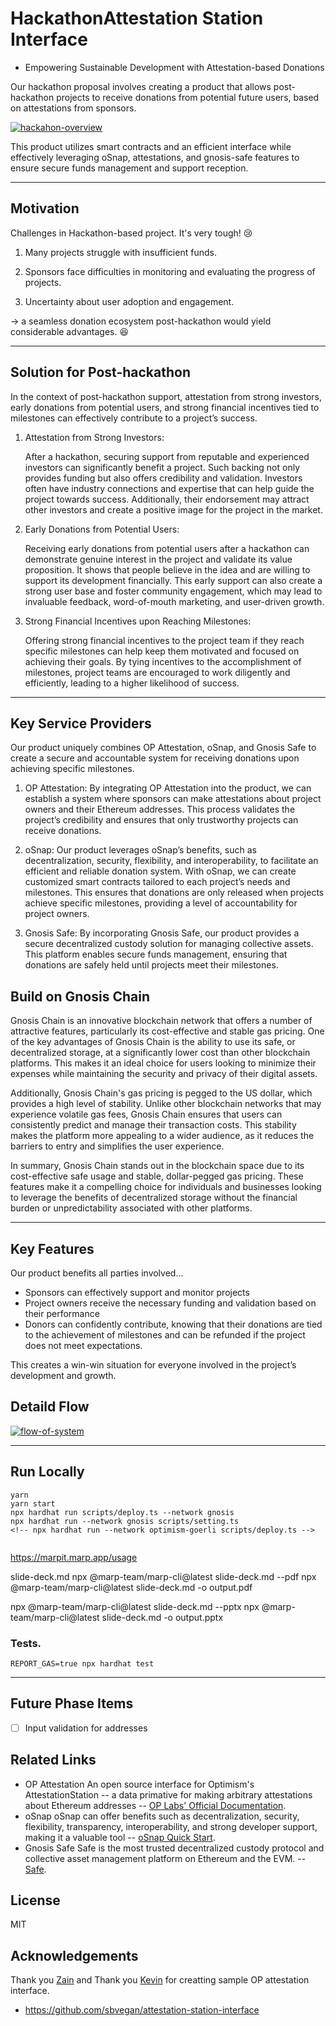 # HackathonAttestation Station Interface

- Empowering Sustainable Development with Attestation-based Donations

Our hackathon proposal involves creating a product that allows post-hackathon projects to receive donations from potential future users, based on attestations from sponsors.

[![hackahon-overview](./hackahon-overview.png)](https://youtu.be/rBesMSd0GzM)

This product utilizes smart contracts and an efficient interface while effectively leveraging oSnap, attestations, and gnosis-safe features to ensure secure funds management and support reception.

---

## Motivation

Challenges in Hackathon-based project. It's very tough! 😢

1. Many projects struggle with insufficient funds.

2. Sponsors face difficulties in monitoring and evaluating the progress of projects.

3. Uncertainty about user adoption and engagement.

-> a seamless donation ecosystem post-hackathon would yield considerable advantages. :satisfied:

---

## Solution for Post-hackathon

In the context of post-hackathon support, attestation from strong investors, early donations from potential users, and strong financial incentives tied to milestones can effectively contribute to a project’s success.

1. Attestation from Strong Investors:

   After a hackathon, securing support from reputable and experienced investors can significantly benefit a project. Such backing not only provides funding but also offers credibility and validation. Investors often have industry connections and expertise that can help guide the project towards success. Additionally, their endorsement may attract other investors and create a positive image for the project in the market.

2. Early Donations from Potential Users:

   Receiving early donations from potential users after a hackathon can demonstrate genuine interest in the project and validate its value proposition. It shows that people believe in the idea and are willing to support its development financially. This early support can also create a strong user base and foster community engagement, which may lead to invaluable feedback, word-of-mouth marketing, and user-driven growth.

3. Strong Financial Incentives upon Reaching Milestones:

   Offering strong financial incentives to the project team if they reach specific milestones can help keep them motivated and focused on achieving their goals. By tying incentives to the accomplishment of milestones, project teams are encouraged to work diligently and efficiently, leading to a higher likelihood of success.

---

## Key Service Providers

Our product uniquely combines OP Attestation, oSnap, and Gnosis Safe to create a secure and accountable system for receiving donations upon achieving specific milestones.

1. OP Attestation: By integrating OP Attestation into the product, we can establish a system where sponsors can make attestations about project owners and their Ethereum addresses. This process validates the project’s credibility and ensures that only trustworthy projects can receive donations.

2. oSnap: Our product leverages oSnap’s benefits, such as decentralization, security, flexibility, and interoperability, to facilitate an efficient and reliable donation system. With oSnap, we can create customized smart contracts tailored to each project’s needs and milestones. This ensures that donations are only released when projects achieve specific milestones, providing a level of accountability for project owners.

3. Gnosis Safe: By incorporating Gnosis Safe, our product provides a secure decentralized custody solution for managing collective assets. This platform enables secure funds management, ensuring that donations are safely held until projects meet their milestones.

## Build on Gnosis Chain

Gnosis Chain is an innovative blockchain network that offers a number of attractive features, particularly its cost-effective and stable gas pricing. One of the key advantages of Gnosis Chain is the ability to use its safe, or decentralized storage, at a significantly lower cost than other blockchain platforms. This makes it an ideal choice for users looking to minimize their expenses while maintaining the security and privacy of their digital assets.

Additionally, Gnosis Chain's gas pricing is pegged to the US dollar, which provides a high level of stability. Unlike other blockchain networks that may experience volatile gas fees, Gnosis Chain ensures that users can consistently predict and manage their transaction costs. This stability makes the platform more appealing to a wider audience, as it reduces the barriers to entry and simplifies the user experience.

In summary, Gnosis Chain stands out in the blockchain space due to its cost-effective safe usage and stable, dollar-pegged gas pricing. These features make it a compelling choice for individuals and businesses looking to leverage the benefits of decentralized storage without the financial burden or unpredictability associated with other platforms.

---

## Key Features

Our product benefits all parties involved...

- Sponsors can effectively support and monitor projects
- Project owners receive the necessary funding and validation based on their performance
- Donors can confidently contribute, knowing that their donations are tied to the achievement of milestones and can be refunded if the project does not meet expectations.

This creates a win-win situation for everyone involved in the project’s development and growth.

## Detaild Flow

[![flow-of-system](./flow-of-system.png)](https://youtu.be/rBesMSd0GzM)

---

## Run Locally

```
yarn
yarn start
npx hardhat run scripts/deploy.ts --network gnosis
npx hardhat run --network gnosis scripts/setting.ts
<!-- npx hardhat run --network optimism-goerli scripts/deploy.ts -->


```

https://marpit.marp.app/usage

slide-deck.md
npx @marp-team/marp-cli@latest slide-deck.md --pdf
npx @marp-team/marp-cli@latest slide-deck.md -o output.pdf

npx @marp-team/marp-cli@latest slide-deck.md --pptx
npx @marp-team/marp-cli@latest slide-deck.md -o output.pptx

### Tests.

```
REPORT_GAS=true npx hardhat test
```

---

## Future Phase Items

- [ ] Input validation for addresses

## Related Links

- OP Attestation
  An open source interface for Optimism's AttestationStation -- a data primative for making arbitrary attestations about Ethereum addresses -- [OP Labs' Official Documentation](https://community.optimism.io/docs/governance/attestation-station/#).
- oSnap
  oSnap can offer benefits such as decentralization, security, flexibility, transparency, interoperability, and strong developer support, making it a valuable tool --
  [oSnap Quick Start](https://docs.uma.xyz/developers/osnap/osnap-quick-start).
- Gnosis Safe
  Safe is the most trusted decentralized custody protocol and collective asset management platform on Ethereum and the EVM. --
  [Safe](https://safe.global/).

## License

MIT

## Acknowledgements

Thank you [Zain](https://twitter.com/zainbacchus) and Thank you [Kevin](https://twitter.com/lanceplaine) for creatting sample OP attestation interface.

- https://github.com/sbvegan/attestation-station-interface
